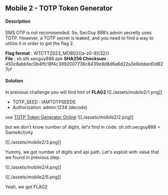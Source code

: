 ## Mobile 2 - TOTP Token Generator

#### Description
SMS OTP is not recommended. So, SecGuy 888’s admin secretly uses TOTP. However, a TOTP secret is leaked, and you need to find a way to utilize it in order to get the flag 2.  
  
__Flag format__ : WTCTT2023_MOB02{[a-z0-9]{32}}  
__File__ : sh.sth.secguy888.apk
__SHA256 Checksum__ : 450c8abb1ec0b4ffc18f4c3992007738c8439e8d8d6a6d22a3e8ebbed0d827cf

#### Solution
In previous challenge you will find hint of __FLAG2__ 
![[./assets/mobile2/1.png]]

- TOTP_SEED : IAMTOTPSEEDS
- Authorization: admin:1234 (decode)

use [TOTP Token Generator Online](https://totp.danhersam.com/)
![[./assets/mobile2/2.png]]

but we don't know number of digits, let's find in code. sh.sth.secguy888 > GameActivity

![[./assets/mobile2/3.png]]

Yummy, we got number of digits and api path. Let's exploit with value that we found in previous step.

![[./assets/mobile2/4.png]]

![[./assets/mobile2/5.png]]

Yeah, we got FLAG2